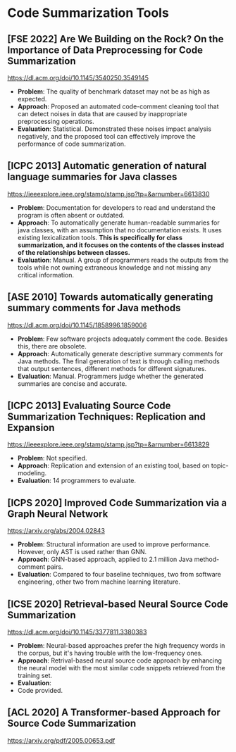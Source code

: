 # Code Summarization Tools

## [FSE 2022] Are We Building on the Rock? On the Importance of Data Preprocessing for Code Summarization

<https://dl.acm.org/doi/10.1145/3540250.3549145>

- **Problem**: The quality of benchmark dataset may not be as high as expected.
- **Approach**: Proposed an automated code-comment cleaning tool that can detect noises in data that are caused by inappropriate preprocessing operations.
- **Evaluation**: Statistical. Demonstrated these noises impact analysis negatively, and the proposed tool can effectively improve the performance of code summarization.

## [ICPC 2013] Automatic generation of natural language summaries for Java classes

<https://ieeexplore.ieee.org/stamp/stamp.jsp?tp=&arnumber=6613830>

- **Problem**: Documentation for developers to read and understand the program is often absent or outdated.
- **Approach**: To automatically generate human-readable summaries for java classes, with an assumption that no documentation exists. It uses existing lexicalization tools.
**This is specifically for class summarization, and it focuses on the contents of the classes instead of the relationships between classes.**
- **Evaluation**: Manual. A group of programmers reads the outputs from the tools while not owning extraneous knowledge and not missing any critical information.

## [ASE 2010] Towards automatically generating summary comments for Java methods

<https://dl.acm.org/doi/10.1145/1858996.1859006>

- **Problem**: Few software projects adequately comment the code. Besides this, there are obsolete.
- **Approach**: Automatically generate descriptive summary comments for Java methods. The final generation of text is through calling methods that output sentences, different methods for different signatures.
- **Evaluation**: Manual. Programmers judge whether the generated summaries are concise and accurate.

## [ICPC 2013] Evaluating Source Code Summarization Techniques: Replication and Expansion

<https://ieeexplore.ieee.org/stamp/stamp.jsp?tp=&arnumber=6613829>

- **Problem**: Not specified.
- **Approach**: Replication and extension of an existing tool, based on topic-modeling.
- **Evaluation**: 14 programmers to evaluate.

## [ICPS 2020] Improved Code Summarization via a Graph Neural Network

<https://arxiv.org/abs/2004.02843>

- **Problem**: Structural information are used to improve performance. However, only AST is used rather than GNN.
- **Approach**: GNN-based approach, applied to 2.1 million Java method-comment pairs.
- **Evaluation**: Compared to four baseline techniques, two from software engineering, other two from machine learning literature.

## [ICSE 2020] Retrieval-based Neural Source Code Summarization

<https://dl.acm.org/doi/10.1145/3377811.3380383>

- **Problem**: Neural-based approaches prefer the high frequency words in the corpus, but it's having trouble with the low-frequency ones.
- **Approach**: Retrival-based neural source code approach by enhancing the neural model with the most similar code snippets retrieved from the training set.
- **Evaluation**:
- Code provided.

## [ACL 2020] A Transformer-based Approach for Source Code Summarization

<https://arxiv.org/pdf/2005.00653.pdf>
